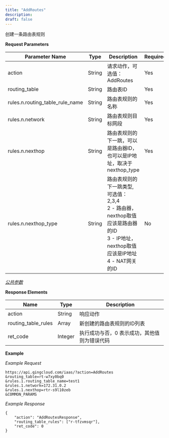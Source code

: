 ```yaml
---
title: "AddRoutes"
description: 
draft: false
---
```




创建一条路由表规则

**Request Parameters**

| Parameter Name | Type | Description | Required |
| --- | --- | --- | --- |
| action | String | 请求动作，可选值：AddRoutes | Yes |
| routing_table | String | 路由表ID | Yes |
| rules.n.routing_table_rule_name | String | 路由表规则的名称 |Yes |
| rules.n.network | String | 路由表规则目标网段 | Yes |
| rules.n.nexthop | String | 路由表规则的下一跳，可以是路由器ID，也可以是IP地址，取决于nexthop_type | Yes |
| rules.n.nexthop_type | String | 路由表规则的下一跳类型, 可选值：2,3,4 <br> 2 - 路由器，nexthop取值应该是路由器的ID <br> 3 - IP地址，nexthop取值应该是IP地址 <br> 4 - NAT网关的ID | No |

[_公共参数_](../../common/parameters.html#api-common-parameters)

**Response Elements**

| Name | Type | Description |
| --- | --- | --- |
| action | String | 响应动作 |
| routing_table_rules | Array | 新创建的路由表规则的ID列表 |
| ret_code | Integer | 执行成功与否，0 表示成功，其他值则为错误代码 |

**Example**

_Example Request_

```
https://api.qingcloud.com/iaas/?action=AddRoutes
&routing_table=rt-w7xy0bq0
&rules.1.routing_table_name=test1
&rules.1.network=172.31.0.2
&rules.1.nexthop=rtr-s9l10zeb
&COMMON_PARAMS
```

_Example Response_

```
{
	"action": "AddRoutesResponse",
	"routing_table_rules": ["r-tfzvmsqr"],
	"ret_code": 0
}
```
